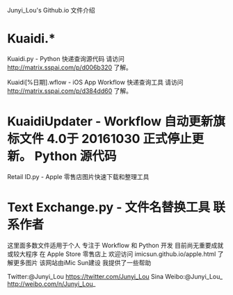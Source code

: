 Junyi_Lou's Github.io 文件介绍

Kuaidi.*
===========
Kuaidi.py - Python 快递查询源代码 请访问 http://matrix.sspai.com/p/d006b320 了解。

Kuaidi[%日期].wflow - iOS App Workflow 快递查询工具 请访问 http://matrix.sspai.com/p/d384dd60 了解。

KuaidiUpdater - Workflow 自动更新旗标文件 4.0于 20161030 正式停止更新。
Python 源代码
===========
Retail ID.py - Apple 零售店图片快速下载和整理工具

Text Exchange.py - 文件名替换工具
联系作者
=======
这里面多数文件适用于个人 专注于 Workflow 和 Python 开发
目前尚无重要成就或较大程序
在 Apple Store 零售店上 欢迎访问 imicsun.github.io/apple.html
了解更多图片 该网站由iMic Sun建设 我提供了一些帮助

Twitter:@Junyi_Lou https://twitter.com/Junyi_Lou
Sina Weibo:@Junyi_Lou_ http://weibo.com/n/Junyi_Lou_